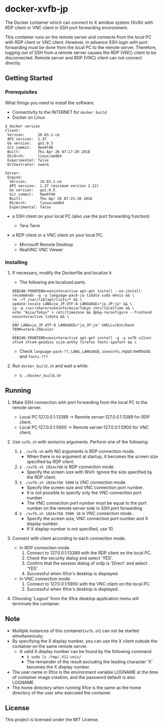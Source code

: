 # docker-xvfb-jp

The Docker container which can connect to X window system (Xvfb) with
RDP client or VNC client in SSH port forwarding environment.

This container runs on the remote server and connects from the local
PC with RDP client or VNC client. However, in advance SSH login with
port forwarding must be done from the local PC to the remote
server. Therefore, logging out of SSH from a remote server causes the
RDP (VNC) client to be disconnected. Remote server and RDP (VNC)
client can not connect directly.

## Getting Started
### Prerequisites

What things you need to install the software.

* Connectivity to the INTERNET for `docker build`
* Docker on Linux

```
$ docker version
Client:
 Version:      18.03.1-ce
 API version:  1.37
 Go version:   go1.9.5
 Git commit:   9ee9f40
 Built:        Thu Apr 26 07:17:20 2018
 OS/Arch:      linux/amd64
 Experimental: false
 Orchestrator: swarm

Server:
 Engine:
  Version:      18.03.1-ce
  API version:  1.37 (minimum version 1.12)
  Go version:   go1.9.5
  Git commit:   9ee9f40
  Built:        Thu Apr 26 07:15:30 2018
  OS/Arch:      linux/amd64
  Experimental: false
```

* a SSH client on your local PC.(also use the port forwarding function)
    * Tera Term

* a RDP client or a VNC client on your local PC.
    * Microsoft Remote Desktop
    * RealVNC VNC Viewer


### Installing

1. If necessary, modify the Dockerfile and localize it.
    * The following are localized parts.

    ```
    DEBIAN_FRONTEND=noninteractive apt-get install --no-install-recommends -q -y language-pack-ja tzdata sudo whois && \
    rm -rf /var/lib/apt/lists/* && \
    update-locale LANG=ja_JP.UTF-8 LANGUAGE="ja_JP:ja" && \
    cp -p /usr/share/zoneinfo/Asia/Tokyo /etc/localtime && \
    echo "Asia/Tokyo" > /etc/timezone && dpkg-reconfigure --frontend noninteractive tzdata && \
    ...
    ENV LANG=ja_JP.UTF-8 LANGUAGE="ja_JP:ja" SHELL=/bin/bash TERM=xterm-256color
    ...
    DEBIAN_FRONTEND=noninteractive apt-get install -q -y xvfb x11vnc xfce4 xfce4-goodies scim-anthy firefox fonts-ipafont && \
    ```
    * Check `language-pack-??`, `LANG`, `LANGUAGE`, `zoneinfo`, input methods and `fonts-???`

1. Run `docker_build.sh` and wait a while.
    * `$ ./docker_build.sh`

## Running

1. Make SSH connection with port forwarding from the local PC to the remote server.
    * Local PC:127.0.0.1:13389 -> Remote server:127.0.0.1:3389 for RDP client.
    * Local PC:127.0.0.1:5900 -> Remote server:127.0.0.1:5900 for VNC client.

1. Use `xvfb.sh` with some/no arguments. Perform one of the following:
    1. `$ ./xvfb.sh` with NO arguments is RDP connection mode.
        * When there is no argument at startup, it becomes the screen size specified by RDP client.
    1. `$ ./xvfb.sh 1024x768` is RDP connection mode.
        * Specify the screen size with WxH. Ignore the size specified by the RDP client.
    1. `$ ./xvfb.sh 1024x768 5900` is VNC connection mode.
        * Specify the screen size and VNC connection port number.
        * It is not possible to specify only the VNC connection port number.
        * The VNC connection port number must be equal to the port number on the remote server side in SSH port forwarding.
    1. `$ ./xvfb.sh 1024x768 5900 10` is VNC connection mode.
        * Specify the screen size, VNC connection port number and X display number.
        * If X display number is not specified, use 10.

1. Connect with client according to each connection mode.
    * In RDP connection mode.
        1. Connect to 127.0.0.1:13389 with the RDP client on the local PC.
        1. Check the security dialog and select 'YES'.
        1. Confirm that the session dialog of xrdp is 'Direct' and select 'YES'.
        1. Successful when Xfce's desktop is displayed.
    * In VNC connection mode.
        1. Connect to 127.0.0.1:5900 with the VNC client on the local PC.
        1. Successful when Xfce's desktop is displayed.

1. Choosing 'Logout' from the Xfce desktop application menu will terminate the container.


## Note

* Multiple instances of this container(`xvfb.sh`) can not be started simultaneously.
* By specifying the X display number, you can use the X client outside the container on the same remote server.
    * A valid X display number can be found by the following command.
        * `$ sudo ls /tmp/.X11-unix/`
        * The remainder of the result excluding the leading character 'X' becomes the X display number.
* The user name in Xfce is the environment variable LOGNAME at the time of container image creation, and the password default is also LOGNAME.
* The home directory when running Xfce is the same as the home directory of the user who executed the container.


## License

This project is licensed under the MIT License.
